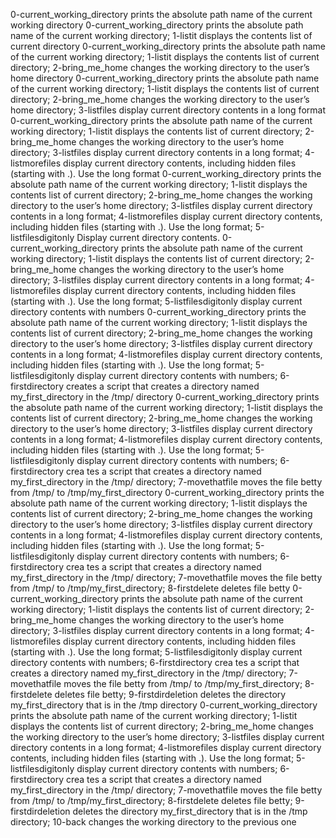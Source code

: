 0-current_working_directory prints the absolute path name of the current working directory
0-current_working_directory prints the absolute path name of the current working directory; 1-listit displays the contents list of current directory
0-current_working_directory prints the absolute path name of the current working directory; 1-listit displays the contents list of current directory; 2-bring_me_home changes the working directory to the user’s home directory
0-current_working_directory prints the absolute path name of the current working directory; 1-listit displays the contents list of current directory; 2-bring_me_home changes the working directory to the user’s home directory; 3-listfiles display current directory contents in a long format
0-current_working_directory prints the absolute path name of the current working directory; 1-listit displays the contents list of current directory; 2-bring_me_home changes the working directory to the user’s home directory; 3-listfiles display current directory contents in a long format; 4-listmorefiles display current directory contents, including hidden files (starting with .). Use the long format
0-current_working_directory prints the absolute path name of the current working directory; 1-listit displays the contents list of current directory; 2-bring_me_home changes the working directory to the user’s home directory; 3-listfiles display current directory contents in a long format; 4-listmorefiles display current directory contents, including hidden files (starting with .). Use the long format; 5-listfilesdigitonly Display current directory contents.
0-current_working_directory prints the absolute path name of the current working directory; 1-listit displays the contents list of current directory; 2-bring_me_home changes the working directory to the user’s home directory; 3-listfiles display current directory contents in a long format; 4-listmorefiles display current directory contents, including hidden files (starting with .). Use the long format; 5-listfilesdigitonly display current directory contents with numbers
0-current_working_directory prints the absolute path name of the current working directory; 1-listit displays the contents list of current directory; 2-bring_me_home changes the working directory to the user’s home directory; 3-listfiles display current directory contents in a long format; 4-listmorefiles display current directory contents, including hidden files (starting with .). Use the long format; 5-listfilesdigitonly display current directory contents with numbers; 6-firstdirectory creates a script that creates a directory named my_first_directory in the /tmp/ directory
0-current_working_directory prints the absolute path name of the current working directory; 1-listit displays the contents list of current directory; 2-bring_me_home changes the working directory to the user’s home directory; 3-listfiles display current directory contents in a long format; 4-listmorefiles display current directory contents, including hidden files (starting with .). Use the long format; 5-listfilesdigitonly display current directory contents with numbers; 6-firstdirectory crea
tes a script that creates a directory named my_first_directory in the /tmp/ directory; 7-movethatfile moves the file betty from /tmp/ to /tmp/my_first_directory
0-current_working_directory prints the absolute path name of the current working directory; 1-listit displays the contents list of current directory; 2-bring_me_home changes the working directory to the user’s home directory; 3-listfiles display current directory contents in a long format; 4-listmorefiles display current directory contents, including hidden files (starting with .). Use the long format; 5-listfilesdigitonly display current directory contents with numbers; 6-firstdirectory crea
tes a script that creates a directory named my_first_directory in the /tmp/ directory; 7-movethatfile moves the file betty from /tmp/ to /tmp/my_first_directory; 8-firstdelete deletes file betty
0-current_working_directory prints the absolute path name of the current working directory; 1-listit displays the contents list of current directory; 2-bring_me_home changes the working directory to the user’s home directory; 3-listfiles display current directory contents in a long format; 4-listmorefiles display current directory contents, including hidden files (starting with .). Use the long format; 5-listfilesdigitonly display current directory contents with numbers; 6-firstdirectory crea
tes a script that creates a directory named my_first_directory in the /tmp/ directory; 7-movethatfile moves the file betty from /tmp/ to /tmp/my_first_directory; 8-firstdelete deletes file betty; 9-firstdirdeletion deletes the directory my_first_directory that is in the /tmp directory
0-current_working_directory prints the absolute path name of the current working directory; 1-listit displays the contents list of current directory; 2-bring_me_home changes the working directory to the user’s home directory; 3-listfiles display current directory contents in a long format; 4-listmorefiles display current directory contents, including hidden files (starting with .). Use the long format; 5-listfilesdigitonly display current directory contents with numbers; 6-firstdirectory crea
tes a script that creates a directory named my_first_directory in the /tmp/ directory; 7-movethatfile moves the file betty from /tmp/ to /tmp/my_first_directory; 8-firstdelete deletes file betty; 9-firstdirdeletion deletes the directory my_first_directory that is in the /tmp directory; 10-back changes the working directory to the previous one
